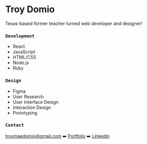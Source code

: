 # Troy Domio

Texas-based former teacher turned web developer and designer!

### `Development`

- React
- JavaScript
- HTML/CSS
- Node.js
- Ruby 

### `Design`
- Figma
- User Research
- User Interface Design
- Interaction Design 
- Prototyping

### `Contact`

troymaedomio@gmail.com  ➡️ 
[Portfolio](https://www.troydomio.me/)  ➡️ 
[Linkedin](https://www.linkedin.com/in/troydomio/)

